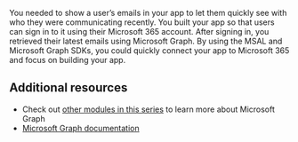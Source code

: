 You needed to show a user’s emails in your app to let them quickly see with who they were communicating recently. You built your app so that users can sign in to it using their Microsoft 365 account. After signing in, you retrieved their latest emails using Microsoft Graph. By using the MSAL and Microsoft Graph SDKs, you could quickly connect your app to Microsoft 365 and focus on building your app.

## Additional resources

- Check out [other modules in this series](https://docs.microsoft.com/learn/browse/?products=ms-graph&roles=developer&resource_type=module?WT.mc_id=m365-16105-cxa) to learn more about Microsoft Graph
- [Microsoft Graph documentation](https://docs.microsoft.com/graph/?WT.mc_id=m365-16105-cxa)
